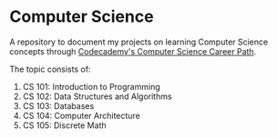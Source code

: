 # Computer Science

A repository to document my projects on learning Computer Science concepts through [Codecademy's Computer Science Career Path](https://www.codecademy.com/learn/paths/computer-science).

The topic consists of:

1. CS 101: Introduction to Programming
1. CS 102: Data Structures and Algorithms
1. CS 103: Databases
1. CS 104: Computer Architecture
1. CS 105: Discrete Math
